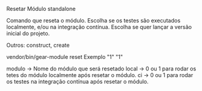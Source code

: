 
Resetar Módulo standalone

Comando que reseta o módulo.
Escolha se os testes são executados localmente, e/ou na integração contínua.
Escolha se quer lançar a versão inicial do projeto.

Outros: construct, create

vendor/bin/gear-module reset Exemplo "1" "1"

modulo  -> Nome do módulo que será resetado
local   -> 0 ou 1 para rodar os tetes do módulo localmente após resetar o módulo.
ci      -> 0 ou 1 para rodar os testes na integração contínua após resetar o módulo.

